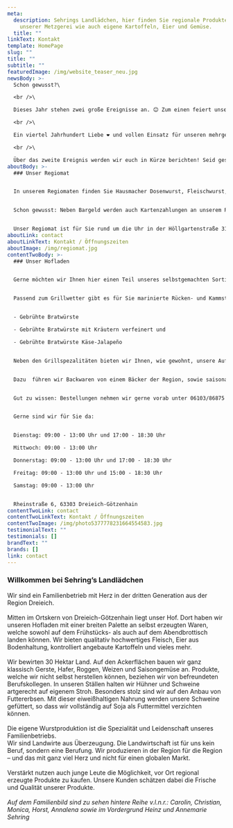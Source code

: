 ```yaml
---
meta:
  description: Sehrings Landlädchen, hier finden Sie regionale Produkte aus
    unserer Metzgerei wie auch eigene Kartoffeln, Eier und Gemüse.
  title: ""
linkText: Kontakt
template: HomePage
slug: ""
title: ""
subtitle: ""
featuredImage: /img/website_teaser_neu.jpg
newsBody: >-
  Schon gewusst?\

  <br />\

  Dieses Jahr stehen zwei große Ereignisse an. 😊 Zum einen feiert unser Landlädchen dieses Jahr 25 jähriges Bestehen in der Rheinstraße 6!\

  <br />\

  Ein viertel Jahrhundert Liebe ❤️ und vollen Einsatz für unseren mehrgenerationen-Familienbetrieb. 🚜🌾\

  <br />\

  Über das zweite Ereignis werden wir euch in Kürze berichten! Seid gespannt! 😉
aboutBody: >-
  ### Unser Regiomat


  In unserem Regiomaten finden Sie Hausmacher Dosenwurst, Fleischwurst, drei verschiedene Sorten Bratwürste, Rindswürste, Gelbwurst und weitere Sorten Wurst, sowie Eier und Honig! Des Weiteren gibt es unsere mageren oder durchwachsenen Steaks zu kaufen. Hier ist für jeden etwas dabei.


  Schon gewusst: Neben Bargeld werden auch Kartenzahlungen an unserem Regiomaten akzeptiert.


  Unser Regiomat ist für Sie rund um die Uhr in der Höllgartenstraße 31 in Dreieich-Götzenhain geöffnet.
aboutLink: contact
aboutLinkText: Kontakt / Öffnungszeiten
aboutImage: /img/regiomat.jpg
contentTwoBody: >-
  ### Unser Hofladen


  Gerne möchten wir Ihnen hier einen Teil unseres selbstgemachten Sortiments aus dem Hofladen vorstellen.


  Passend zum Grillwetter gibt es für Sie marinierte Rücken- und Kammsteaks sowie Filetsteaks, frische Bratwürste und leckere Grillfackeln sowie Spareribs (alles vom Schwein). Selbstverständlich haben wir auch unsere drei verschiedenen Sorten Grillwürste vorrätig:


  - Gebrühte Bratwürste

  - Gebrühte Bratwürste mit Kräutern verfeinert und

  - Gebrühte Bratwürste Käse-Jalapeño


  Neben den Grillspezalitäten bieten wir Ihnen, wie gewohnt, unsere Aufschnittwurst, rohen und gekochten Schinken, Fleischkäse (verschiedene Sorten), geräucherte Mettwürste (verschiedene Sorten), Hausmacher Wurst und vieles mehr an. Auch die leckeren, selbstgemachten Salate, wie Fleischsalat und Kartoffelsalat, gibt es als Beilage für einen perfekten Grillabend bei uns zu kaufen.


  Dazu  führen wir Backwaren von einem Bäcker der Region, sowie saisonales Obst und Gemüse.


  Gut zu wissen: Bestellungen nehmen wir gerne vorab unter 06103/86875 entgegen. Kartenzahlungen sind bei uns auch möglich.


  Gerne sind wir für Sie da:


  Dienstag: 09:00 - 13:00 Uhr und 17:00 - 18:30 Uhr  

  Mittwoch: 09:00 - 13:00 Uhr  

  Donnerstag: 09:00 - 13:00 Uhr und 17:00 - 18:30 Uhr  

  Freitag: 09:00 - 13:00 Uhr und 15:00 - 18:30 Uhr  

  Samstag: 09:00 - 13:00 Uhr  


  Rheinstraße 6, 63303 Dreieich-Götzenhain
contentTwoLink: contact
contentTwoLinkText: Kontakt / Öffnungszeiten
contentTwoImage: /img/photo5377778231664554583.jpg
testimonialText: ""
testimonials: []
brandText: ""
brands: []
link: contact
---
```

### Willkommen bei Sehring’s Landlädchen

Wir sind ein Familienbetrieb mit Herz in der dritten Generation aus der Region Dreieich.
<br />
<br />
Mitten im Ortskern von Dreieich-Götzenhain liegt unser Hof. Dort haben wir unseren Hofladen mit einer breiten Palette an selbst erzeugten Waren, welche sowohl auf dem Frühstücks- als auch auf dem Abendbrottisch landen können. Wir bieten qualitativ hochwertiges Fleisch, Eier aus Bodenhaltung, kontrolliert angebaute Kartoffeln und vieles mehr.
<br />
<br />
Wir bewirten 30 Hektar Land. Auf den Ackerflächen bauen wir ganz klassisch Gerste, Hafer, Roggen, Weizen und Saisongemüse an. Produkte, welche wir nicht selbst herstellen können, beziehen wir von befreundeten Berufskollegen. In unseren Ställen halten wir Hühner und Schweine artgerecht auf eigenem Stroh. Besonders stolz sind wir auf den Anbau von Futtererbsen. Mit dieser eiweißhaltigen Nahrung werden unsere Schweine gefüttert, so dass wir vollständig auf Soja als Futtermittel verzichten können.
<br />
<br />
Die eigene Wurstproduktion ist die Spezialität und Leidenschaft unseres Familienbetriebs.
<br />
Wir sind Landwirte aus Überzeugung. Die Landwirtschaft ist für uns kein Beruf, sondern eine Berufung. Wir produzieren in der Region für die Region – und das mit ganz viel Herz und nicht für einen globalen Markt.
<br />
<br />
Verstärkt nutzen auch junge Leute die Möglichkeit, vor Ort regional erzeugte Produkte zu kaufen. Unsere Kunden schätzen dabei die Frische und Qualität unserer Produkte.
<br />
<br />
*Auf dem Familienbild sind zu sehen hintere Reihe v.l.n.r.: Carolin, Christian, Monica, Horst, Annalena  sowie im Vordergrund Heinz und Annemarie Sehring*